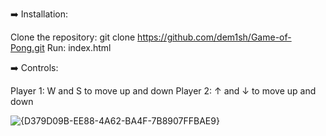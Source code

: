 ➡️ Installation:

Clone the repository: git clone https://github.com/dem1sh/Game-of-Pong.git
Run: index.html


➡️ Controls:

Player 1: W and S to move up and down   Player 2: ↑ and ↓ to move up and down


![{D379D09B-EE88-4A62-BA4F-7B8907FFBAE9}](https://github.com/user-attachments/assets/a4e2da25-952e-477c-88e8-96834739d85c)
